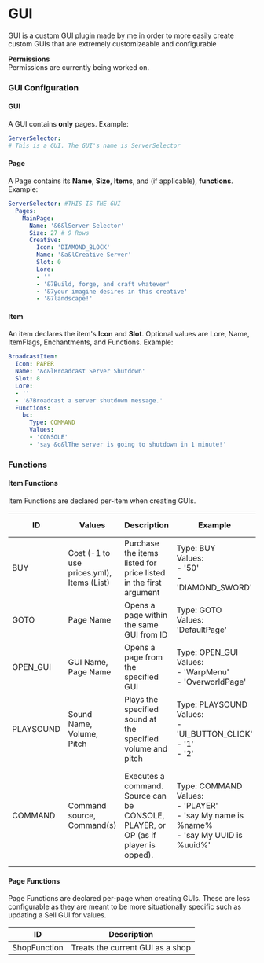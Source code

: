 # GUI
GUI is a custom GUI plugin made by me in order to more easily create custom GUIs that are extremely customizeable and configurable

**Permissions**<br>
Permissions are currently being worked on.

### GUI Configuration
#### GUI
A GUI contains **only** pages. Example:
```yaml
ServerSelector:
# This is a GUI. The GUI's name is ServerSelector
```

#### Page
A Page contains its **Name**, **Size**, **Items**, and (if applicable), **functions**. Example:
```yaml
ServerSelector: #THIS IS THE GUI
  Pages:
    MainPage:
      Name: '&6&lServer Selector'
      Size: 27 # 9 Rows
      Creative:
        Icon: 'DIAMOND_BLOCK'
        Name: '&a&lCreative Server'
        Slot: 0
        Lore:
        - ''
        - '&7Build, forge, and craft whatever'
        - '&7your imagine desires in this creative'
        - '&7landscape!'
```

#### Item
An item declares the item's **Icon** and **Slot**. Optional values are Lore, Name, ItemFlags, Enchantments, and Functions. Example:
```yaml
BroadcastItem:
  Icon: PAPER
  Name: '&c&lBroadcast Server Shutdown'
  Slot: 8
  Lore:
  - ''
  - '&7Broadcast a server shutdown message.'
  Functions:
    bc:
      Type: COMMAND
      Values:
      - 'CONSOLE'
      - 'say &c&lThe server is going to shutdown in 1 minute!'
```


### Functions
#### Item Functions

Item Functions are declared per-item when creating GUIs.

| ID | Values | Description | Example | Additional Info |
| --- | --- | --- | --- | --- |
| BUY | Cost (-1 to use prices.yml), Items (List) | Purchase the items listed for price listed in the first argument | Type: BUY<br>Values:<br>- '50'<br>- 'DIAMOND_SWORD'
| GOTO | Page Name | Opens a page within the same GUI from ID | Type: GOTO<br> Values: 'DefaultPage'
| OPEN_GUI | GUI Name, Page Name | Opens a page from the specified GUI | Type: OPEN_GUI<br>Values:<br>- 'WarpMenu'<br>- 'OverworldPage' |
| PLAYSOUND | Sound Name, Volume, Pitch | Plays the specified sound at the specified volume and pitch | Type: PLAYSOUND<br>Values:<br>- 'UI_BUTTON_CLICK'<br>- '1'<br>- '2'
| COMMAND | Command source, Command(s) | Executes a command. Source can be CONSOLE, PLAYER, or OP (as if player is opped). | Type: COMMAND<br>Values:<br>- 'PLAYER'<br>- 'say My name is %name%<br>- 'say My UUID is %uuid%' | Placeholders:<br>%uuid% - Player's UUID<br>%name% - Player's Name<br>%world% - World's Name |

#### Page Functions

Page Functions are declared per-page when creating GUIs. These are less configurable as they are meant to be more situationally specific such as updating a Sell GUI for values.

| ID | Description |
| --- | --- |
| ShopFunction | Treats the current GUI as a shop |